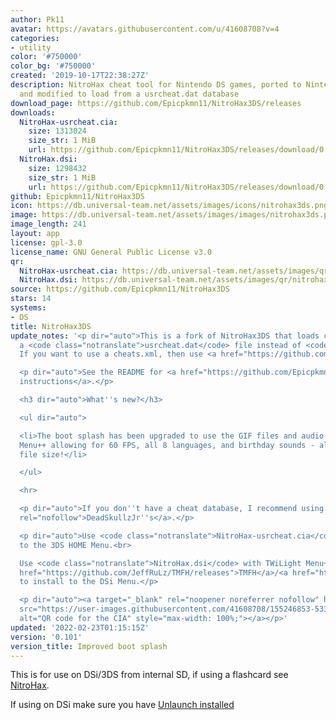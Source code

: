 ```yaml
---
author: Pk11
avatar: https://avatars.githubusercontent.com/u/41608708?v=4
categories:
- utility
color: '#750000'
color_bg: '#750000'
created: '2019-10-17T22:38:27Z'
description: NitroHax cheat tool for Nintendo DS games, ported to Nintendo DSi / 3DS
  and modified to load from a usrcheat.dat database
download_page: https://github.com/Epicpkmn11/NitroHax3DS/releases
downloads:
  NitroHax-usrcheat.cia:
    size: 1313024
    size_str: 1 MiB
    url: https://github.com/Epicpkmn11/NitroHax3DS/releases/download/0.101/NitroHax-usrcheat.cia
  NitroHax.dsi:
    size: 1298432
    size_str: 1 MiB
    url: https://github.com/Epicpkmn11/NitroHax3DS/releases/download/0.101/NitroHax.dsi
github: Epicpkmn11/NitroHax3DS
icon: https://db.universal-team.net/assets/images/icons/nitrohax3ds.png
image: https://db.universal-team.net/assets/images/images/nitrohax3ds.png
image_length: 241
layout: app
license: gpl-3.0
license_name: GNU General Public License v3.0
qr:
  NitroHax-usrcheat.cia: https://db.universal-team.net/assets/images/qr/nitrohax-usrcheat-cia.png
  NitroHax.dsi: https://db.universal-team.net/assets/images/qr/nitrohax-dsi.png
source: https://github.com/Epicpkmn11/NitroHax3DS
stars: 14
systems:
- DS
title: NitroHax3DS
update_notes: '<p dir="auto">This is a fork of NitroHax3DS that loads cheats from
  a <code class="notranslate">usrcheat.dat</code> file instead of <code class="notranslate">cheats.xml</code>.
  If you want to use a cheats.xml, then use <a href="https://github.com/ahezard/NitroHax3DS/releases">ahezard/NitroHax3DS</a>.</p>

  <p dir="auto">See the README for <a href="https://github.com/Epicpkmn11/NitroHax3DS#usage-revised-for-dsi3ds-do-not-attempt-to-use-this-build-on-a-original-dsds-lite-use-chishms-original-build-instead">usage
  instructions</a>.</p>

  <h3 dir="auto">What''s new?</h3>

  <ul dir="auto">

  <li>The boot splash has been upgraded to use the GIF files and audio from TWiLight
  Menu++ allowing for 60 FPS, all 8 languages, and birthday sounds - all with a smaller
  file size!</li>

  </ul>

  <hr>

  <p dir="auto">If you don''t have a cheat database, I recommend using <a href="https://gbatemp.net/threads/deadskullzjrs-nds-cheat-databases.488711/"
  rel="nofollow">DeadSkullzJr''s</a>.</p>

  <p dir="auto">Use <code class="notranslate">NitroHax-usrcheat.cia</code> to install
  to the 3DS HOME Menu.<br>

  Use <code class="notranslate">NitroHax.dsi</code> with TWiLight Menu++ or with <a
  href="https://github.com/JeffRuLz/TMFH/releases">TMFH</a>/<a href="https://github.com/Epicpkmn11/NTM/releases">NTM</a>
  to install to the DSi Menu.</p>

  <p dir="auto"><a target="_blank" rel="noopener noreferrer nofollow" href="https://user-images.githubusercontent.com/41608708/155246853-533de731-0e0e-47f0-986a-7c009961f665.png"><img
  src="https://user-images.githubusercontent.com/41608708/155246853-533de731-0e0e-47f0-986a-7c009961f665.png"
  alt="QR code for the CIA" style="max-width: 100%;"></a></p>'
updated: '2022-02-23T01:15:15Z'
version: '0.101'
version_title: Improved boot splash
---
```

This is for use on DSi/3DS from internal SD, if using a flashcard see [NitroHax](nitrohax).

If using on DSi make sure you have [Unlaunch installed](https://dsi.cfw.guide/installing-unlaunch.html)